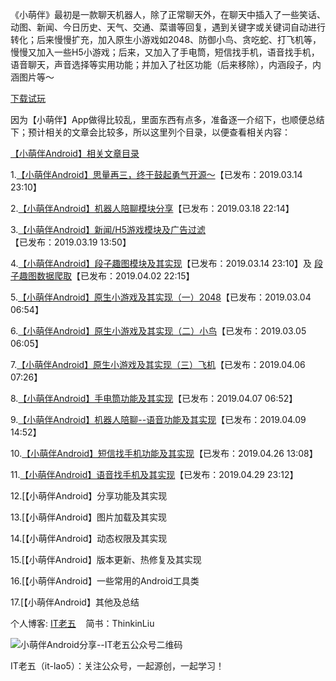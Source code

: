 《小萌伴》最初是一款聊天机器人，除了正常聊天外，在聊天中插入了一些笑话、动图、新闻、今日历史、天气、交通、菜谱等回复，遇到关键字或关键词自动进行转化；后来慢慢扩充，加入原生小游戏如2048、防御小鸟、贪吃蛇、打飞机等，慢慢又加入一些H5小游戏；后来，又加入了手电筒，短信找手机，语音找手机，语音聊天，声音选择等实用功能；并加入了社区功能（后来移除），内涵段子，内涵图片等～

[下载试玩](http://itlao5.com/wp/apk/xiaomengban.apk)

因为【小萌伴】App做得比较乱，里面东西有点多，准备逐一介绍下，也顺便总结下；预计相关的文章会比较多，所以这里列个目录，以便查看相关内容：

[【小萌伴Android】相关文章目录](https://itlao5.com/wp/archives/881)

1.[【小萌伴Android】思量再三，终于鼓起勇气开源～](https://itlao5.com/wp/archives/1942)【已发布：2019.03.14 23:10】

2.[【小萌伴Android】机器人陪聊模块分享](https://itlao5.com/wp/archives/834)【已发布：2019.03.18 22:14】

3.[【小萌伴Android】新闻/H5游戏模块及广告过滤](https://itlao5.com/wp/archives/839)【已发布：2019.03.19 13:50】

4.[【小萌伴Android】段子趣图模块及其实现](https://itlao5.com/wp/archives/868)【已发布：2019.03.14 23:10】及 [段子趣图数据爬取](https://itlao5.com/wp/archives/696)【已发布：2019.04.02 22:15】

5.[【小萌伴Android】原生小游戏及其实现（一）2048](https://itlao5.com/wp/archives/871)【已发布：2019.03.04 06:54】

6.[【小萌伴Android】原生小游戏及其实现（二）小鸟](https://itlao5.com/wp/archives/874)【已发布：2019.03.05 06:05】

7.[【小萌伴Android】原生小游戏及其实现（三）飞机](https://itlao5.com/wp/archives/877)【已发布：2019.04.06 07:26】

8.[【小萌伴Android】手电筒功能及其实现](https://itlao5.com/wp/archives/883)【已发布：2019.04.07 06:52】

9.[【小萌伴Android】机器人陪聊--语音功能及其实现](https://itlao5.com/wp/archives/886)【已发布：2019.04.09 14:52】

10.[【小萌伴Android】短信找手机功能及其实现](https://itlao5.com/wp/archives/907)【已发布：2019.04.26 13:08】

11.[【小萌伴Android】语音找手机及其实现](https://itlao5.com/wp/archives/912)【已发布：2019.04.29 23:12】

12.[【小萌伴Android】分享功能及其实现

13.[【小萌伴Android】图片加载及其实现

14.[【小萌伴Android】动态权限及其实现

15.[【小萌伴Android】版本更新、热修复及其实现

16.[【小萌伴Android】一些常用的Android工具类

17.[【小萌伴Android】其他及总结


个人博客: [IT老五](https://itlao5.com)    简书：ThinkinLiu


![小萌伴Android分享--IT老五公众号二维码](https://itlao5.com/wp/wp-content/uploads/2019/09/a0802-9166166-931fd471780b7e64.jpg)

IT老五（it-lao5）：关注公众号，一起源创，一起学习！
